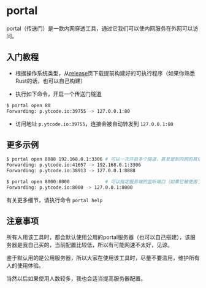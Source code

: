 # portal
portal（传送门）是一款内网穿透工具，通过它我们可以使内网服务在外网可以访问。

## 入门教程

* 根据操作系统类型，从[release][1]页下载提前构建好的可执行程序（如果你熟悉Rust的话，也可以自己构建）

* 执行如下命令，开启一个传送门隧道

```sh
$ portal open 80
Forwarding: p.ytcode.io:39755 -> 127.0.0.1:80
```

* 访问地址 `p.ytcode.io:39755`，连接会被自动转发到 `127.0.0.1:80`

## 更多示例

```sh
$ portal open 8888 192.168.0.1:3306 # 可以一次开启多个隧道，甚至是到内网的其他机器
Forwarding: p.ytcode.io:41657 -> 192.168.0.1:3306
Forwarding: p.ytcode.io:38913 -> 127.0.0.1:8888

$ portal open 8000:8000             # 可以指定服务端的监听端口（如果它被使用了，该操作可能会失败）
Forwarding: p.ytcode.io:8000 -> 127.0.0.1:8000

```

有关更多细节，请执行命令 `portal help`

## 注意事项

所有人用该工具时，都会默认使用公用的portal服务器（也可以自己搭建），该服务器是我自己买的，当前配置比较低，所以有可能网速不太好，见谅。

鉴于默认用的是公用服务器，所以大家在使用该工具时，尽量不要滥用，维护所有人的使用体验。

当然以后如果使用人数较多，我也会适当提高服务器配置。

[1]: https://github.com/wangyuntao/portal/releases
